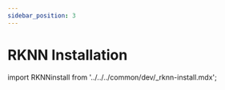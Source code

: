 ```yaml
---
sidebar_position: 3
---
```


# RKNN Installation

import RKNNinstall from '../../../common/dev/\_rknn-install.mdx';

<RKNNinstall />
